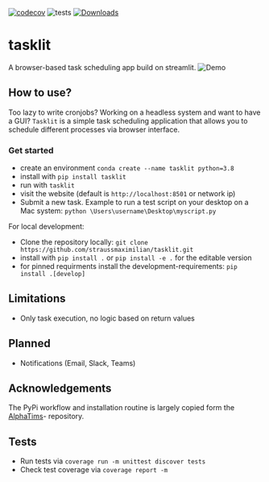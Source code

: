 [![codecov](https://codecov.io/gh/straussmaximilian/tasklit/branch/main/graph/badge.svg?token=BW3L9GQ7M1)](https://codecov.io/gh/straussmaximilian/tasklit)
![tests](https://github.com/straussmaximilian/tasklit/actions/workflows/run_unittests_and_linting.yml/badge.svg?branch=main)
[![Downloads](https://pepy.tech/badge/tasklit)](https://pepy.tech/project/tasklit)

# tasklit
A browser-based task scheduling app build on streamlit.
![Demo](assets/demo.gif)

## How to use?

Too lazy to write cronjobs? Working on a headless system and want to have a GUI?
`Tasklit` is a simple task scheduling application that allows you to schedule different processes via browser interface.

### Get started

* create an environment `conda create --name tasklit python=3.8`
* install with `pip install tasklit`
* run with `tasklit`
* visit the website (default is `http://localhost:8501` or network ip)
* Submit a new task. Example to run a test script on your desktop on a Mac system: `python \Users\username\Desktop\myscript.py`

For local development:
* Clone the repository locally: `git clone https://github.com/straussmaximilian/tasklit.git`
* install with `pip install .` or `pip install -e .` for the editable version
* for pinned requirments install the development-requirements: `pip install .[develop]`

## Limitations
* Only task execution, no logic based on return values

## Planned
* Notifications (Email, Slack, Teams)

## Acknowledgements
The PyPi workflow and installation routine is largely copied form the [AlphaTims](https://github.com/MannLabs/alphatims)- repository.

## Tests
* Run tests via
  ```coverage run -m unittest discover tests```
* Check test coverage via ```coverage report -m```
